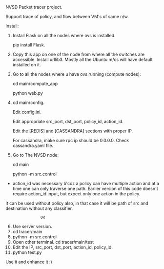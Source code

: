 NVSD Packet tracer project.

Support trace of policy, and flow between VM's of same n/w.

Install:

1. Install Flask on all the nodes where ovs is installed.

    pip install Flask.

2. Copy this app on one of the node from where all the 
   switches are accessible. Install urllib3. Mostly all
   the Ubuntu m/cs will have default installed on it.

3. Go to all the nodes where u have ovs running (compute nodes):

    cd main/compute_app

    python web.py

4. cd main/config.

   Edit config.ini.

   Edit appropriate src_port, dst_port, policy_id, action_id.

   Edit the [REDIS] and [CASSANDRA] sections with proper IP.

   For cassandra, make sure rpc ip should be 0.0.0.0. Check 
   cassandra.yaml file.

5. Go to The NVSD node:

    cd main

    python -m src.control

* action_id was necessary b'coz a policy can have multiple action
  and at a time one can only traverse one path. Earlier version of 
  this code doesn't require action_id input, but expect only one 
  action in the policy.

It can be used without policy also, in that case it will be path
of src and destination without any classifier.

                    OR
6. Use server version. 
7. cd tracer/main
8. python -m src.control
9. Open other terminal. cd tracer/main/test
10. Edit the IP, src_port, dst_port, action_id, policy_id.
11. python test.py

Use it and enhance it :)
